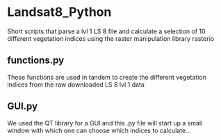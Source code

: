 # Landsat8_Python
Short scripts that parse a lvl 1 LS 8 file and calculate a selection of 10 different vegetation indices using the raster manipulation library rasterio

## functions.py
These functions are used in tandem to create the different vegetation indices from the raw downloaded LS 8 lvl 1 data

## GUI.py
We used the QT library for a GUI and this .py file will start up a small window with which one can choose which indices to calculate...
